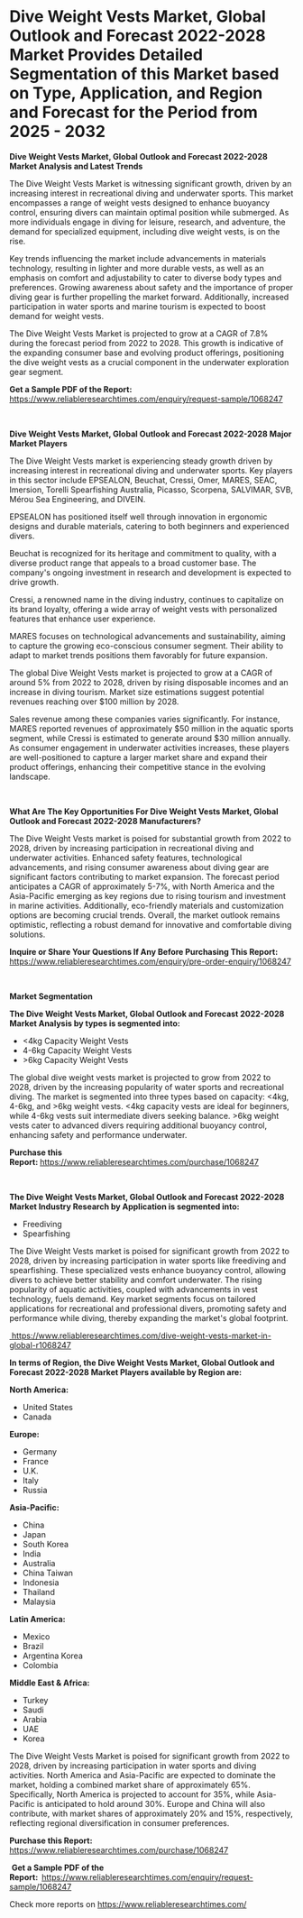 <p><h1>Dive Weight Vests Market, Global Outlook and Forecast 2022-2028 Market Provides Detailed Segmentation of this Market based on Type, Application, and Region and Forecast for the Period from 2025 - 2032</h1></p><p><strong>Dive Weight Vests Market, Global Outlook and Forecast 2022-2028 Market Analysis and Latest Trends</strong></p>
<p><p>The Dive Weight Vests Market is witnessing significant growth, driven by an increasing interest in recreational diving and underwater sports. This market encompasses a range of weight vests designed to enhance buoyancy control, ensuring divers can maintain optimal position while submerged. As more individuals engage in diving for leisure, research, and adventure, the demand for specialized equipment, including dive weight vests, is on the rise.</p><p>Key trends influencing the market include advancements in materials technology, resulting in lighter and more durable vests, as well as an emphasis on comfort and adjustability to cater to diverse body types and preferences. Growing awareness about safety and the importance of proper diving gear is further propelling the market forward. Additionally, increased participation in water sports and marine tourism is expected to boost demand for weight vests.</p><p>The Dive Weight Vests Market is projected to grow at a CAGR of 7.8% during the forecast period from 2022 to 2028. This growth is indicative of the expanding consumer base and evolving product offerings, positioning the dive weight vests as a crucial component in the underwater exploration gear segment.</p></p>
<p><strong>Get a Sample PDF of the Report:&nbsp;</strong> <a href="https://www.reliableresearchtimes.com/enquiry/request-sample/1068247?utm_campaign=3284&utm_medium=2&utm_source=Github&utm_content=ia&utm_term=21032025&utm_id=dive-weight-vests-market-global-outlook-and-forecast-2022-2028">https://www.reliableresearchtimes.com/enquiry/request-sample/1068247</a></p>
<p>&nbsp;</p>
<p><strong>Dive Weight Vests Market, Global Outlook and Forecast 2022-2028 Major Market Players</strong></p>
<p><p>The Dive Weight Vests market is experiencing steady growth driven by increasing interest in recreational diving and underwater sports. Key players in this sector include EPSEALON, Beuchat, Cressi, Omer, MARES, SEAC, Imersion, Torelli Spearfishing Australia, Picasso, Scorpena, SALVIMAR, SVB, Mérou Sea Engineering, and DIVEIN. </p><p>EPSEALON has positioned itself well through innovation in ergonomic designs and durable materials, catering to both beginners and experienced divers. </p><p>Beuchat is recognized for its heritage and commitment to quality, with a diverse product range that appeals to a broad customer base. The company's ongoing investment in research and development is expected to drive growth.</p><p>Cressi, a renowned name in the diving industry, continues to capitalize on its brand loyalty, offering a wide array of weight vests with personalized features that enhance user experience. </p><p>MARES focuses on technological advancements and sustainability, aiming to capture the growing eco-conscious consumer segment. Their ability to adapt to market trends positions them favorably for future expansion.</p><p>The global Dive Weight Vests market is projected to grow at a CAGR of around 5% from 2022 to 2028, driven by rising disposable incomes and an increase in diving tourism. Market size estimations suggest potential revenues reaching over $100 million by 2028.</p><p>Sales revenue among these companies varies significantly. For instance, MARES reported revenues of approximately $50 million in the aquatic sports segment, while Cressi is estimated to generate around $30 million annually. As consumer engagement in underwater activities increases, these players are well-positioned to capture a larger market share and expand their product offerings, enhancing their competitive stance in the evolving landscape.</p></p>
<p>&nbsp;</p>
<p><strong>What Are The Key Opportunities For Dive Weight Vests Market, Global Outlook and Forecast 2022-2028 Manufacturers?</strong></p>
<p><p>The Dive Weight Vests market is poised for substantial growth from 2022 to 2028, driven by increasing participation in recreational diving and underwater activities. Enhanced safety features, technological advancements, and rising consumer awareness about diving gear are significant factors contributing to market expansion. The forecast period anticipates a CAGR of approximately 5-7%, with North America and the Asia-Pacific emerging as key regions due to rising tourism and investment in marine activities. Additionally, eco-friendly materials and customization options are becoming crucial trends. Overall, the market outlook remains optimistic, reflecting a robust demand for innovative and comfortable diving solutions.</p></p>
<p><strong>Inquire or Share Your Questions If Any Before Purchasing This Report:</strong> <a href="https://www.reliableresearchtimes.com/enquiry/pre-order-enquiry/1068247?utm_campaign=3284&utm_medium=2&utm_source=Github&utm_content=ia&utm_term=21032025&utm_id=dive-weight-vests-market-global-outlook-and-forecast-2022-2028">https://www.reliableresearchtimes.com/enquiry/pre-order-enquiry/1068247</a></p>
<p>&nbsp;</p>
<p><strong>Market Segmentation</strong></p>
<p><strong>The Dive Weight Vests Market, Global Outlook and Forecast 2022-2028 Market Analysis by types is segmented into:</strong></p>
<p><ul><li><4kg Capacity Weight Vests</li><li>4-6kg Capacity Weight Vests</li><li>>6kg Capacity Weight Vests</li></ul></p>
<p><p>The global dive weight vests market is projected to grow from 2022 to 2028, driven by the increasing popularity of water sports and recreational diving. The market is segmented into three types based on capacity: <4kg, 4-6kg, and >6kg weight vests. <4kg capacity vests are ideal for beginners, while 4-6kg vests suit intermediate divers seeking balance. >6kg weight vests cater to advanced divers requiring additional buoyancy control, enhancing safety and performance underwater.</p></p>
<p><strong>Purchase this Report:&nbsp;</strong><a href="https://www.reliableresearchtimes.com/purchase/1068247?utm_campaign=3284&utm_medium=2&utm_source=Github&utm_content=ia&utm_term=21032025&utm_id=dive-weight-vests-market-global-outlook-and-forecast-2022-2028">https://www.reliableresearchtimes.com/purchase/1068247</a></p>
<p>&nbsp;</p>
<p><strong>The Dive Weight Vests Market, Global Outlook and Forecast 2022-2028 Market Industry Research by Application is segmented into:</strong></p>
<p><ul><li>Freediving</li><li>Spearfishing</li></ul></p>
<p><p>The Dive Weight Vests market is poised for significant growth from 2022 to 2028, driven by increasing participation in water sports like freediving and spearfishing. These specialized vests enhance buoyancy control, allowing divers to achieve better stability and comfort underwater. The rising popularity of aquatic activities, coupled with advancements in vest technology, fuels demand. Key market segments focus on tailored applications for recreational and professional divers, promoting safety and performance while diving, thereby expanding the market's global footprint.</p></p>
<p><a href="https://www.reliableresearchtimes.com/dive-weight-vests-market-in-global-r1068247?utm_campaign=3284&utm_medium=2&utm_source=Github&utm_content=ia&utm_term=21032025&utm_id=dive-weight-vests-market-global-outlook-and-forecast-2022-2028">&nbsp;https://www.reliableresearchtimes.com/dive-weight-vests-market-in-global-r1068247</a></p>
<p><strong>In terms of Region, the Dive Weight Vests Market, Global Outlook and Forecast 2022-2028 Market Players available by Region are:</strong></p>
<p>
    <p> <strong> North America: </strong>
        <ul>
            <li>United States</li>
            <li>Canada</li>
        </ul>
        </p> 
    <p> <strong> Europe: </strong>
        <ul>
            <li>Germany</li>
            <li>France</li>
            <li>U.K.</li>
            <li>Italy</li>
            <li>Russia</li>
        </ul>
        </p> 
    <p> <strong> Asia-Pacific: </strong>
        <ul>
            <li>China</li>
            <li>Japan</li>
            <li>South Korea</li>
            <li>India</li>
            <li>Australia</li>
            <li>China Taiwan</li>
            <li>Indonesia</li>
            <li>Thailand</li>
            <li>Malaysia</li>
        </ul>
        </p> 
    <p> <strong> Latin America: </strong>
        <ul>
            <li>Mexico</li>
            <li>Brazil</li>
            <li>Argentina Korea</li>
            <li>Colombia</li>
        </ul>
        </p> 
    <p> <strong> Middle East & Africa: </strong>
        <ul>
            <li>Turkey</li>
            <li>Saudi</li>
            <li>Arabia</li>
            <li>UAE</li>
            <li>Korea</li>
        </ul>
    </p>
    </p>
<p><p>The Dive Weight Vests Market is poised for significant growth from 2022 to 2028, driven by increasing participation in water sports and diving activities. North America and Asia-Pacific are expected to dominate the market, holding a combined market share of approximately 65%. Specifically, North America is projected to account for 35%, while Asia-Pacific is anticipated to hold around 30%. Europe and China will also contribute, with market shares of approximately 20% and 15%, respectively, reflecting regional diversification in consumer preferences.</p></p>
<p><strong>Purchase this Report: </strong><a href="https://www.reliableresearchtimes.com/purchase/1068247?utm_campaign=3284&utm_medium=2&utm_source=Github&utm_content=ia&utm_term=21032025&utm_id=dive-weight-vests-market-global-outlook-and-forecast-2022-2028">https://www.reliableresearchtimes.com/purchase/1068247</a></p>
<p>&nbsp;<strong>Get a Sample PDF of the Report:&nbsp;&nbsp;</strong><a href="https://www.reliableresearchtimes.com/enquiry/request-sample/1068247?utm_campaign=3284&utm_medium=2&utm_source=Github&utm_content=ia&utm_term=21032025&utm_id=dive-weight-vests-market-global-outlook-and-forecast-2022-2028">https://www.reliableresearchtimes.com/enquiry/request-sample/1068247</a></p>
<p><strong></strong></p>
<p>Check more reports on <a href="https://www.reliableresearchtimes.com/?utm_campaign=3284&utm_medium=2&utm_source=Github&utm_content=ia&utm_term=21032025&utm_id=dive-weight-vests-market-global-outlook-and-forecast-2022-2028">https://www.reliableresearchtimes.com/</a></p>